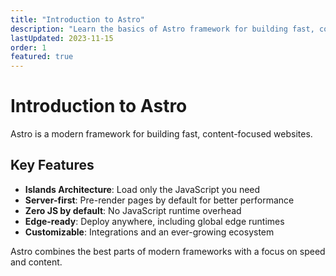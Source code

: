 ```yaml
---
title: "Introduction to Astro"
description: "Learn the basics of Astro framework for building fast, content-focused websites"
lastUpdated: 2023-11-15
order: 1
featured: true
---
```


# Introduction to Astro

Astro is a modern framework for building fast, content-focused websites.

## Key Features

- **Islands Architecture**: Load only the JavaScript you need
- **Server-first**: Pre-render pages by default for better performance
- **Zero JS by default**: No JavaScript runtime overhead
- **Edge-ready**: Deploy anywhere, including global edge runtimes
- **Customizable**: Integrations and an ever-growing ecosystem

Astro combines the best parts of modern frameworks with a focus on speed and content. 